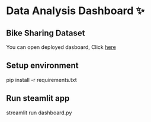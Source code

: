 # Data Analysis Dashboard ✨
## Bike Sharing Dataset

You can open deployed dasboard, Click [here](https://dataanalysisbikesharing-anneutsabita.streamlit.app/)

## Setup environment

pip install -r requirements.txt


## Run steamlit app

streamlit run dashboard.py
